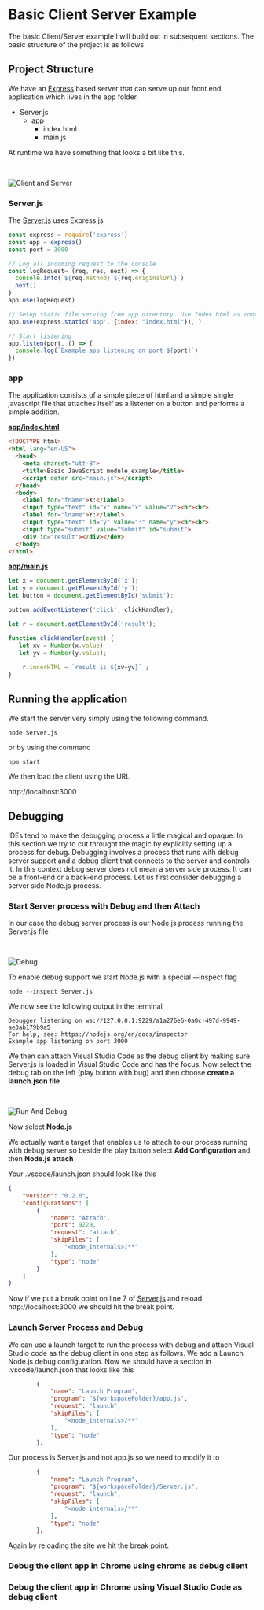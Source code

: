 # Basic Client Server Example

The basic Client/Server example I will build out in subsequent sections. The basic structure of the project is as follows

## Project Structure
 We have an [Express](https://expressjs.com/) based server that can serve up our front end application which lives in the app folder. 

- Server.js
  - app
    - index.html
    - main.js

At runtime we have something that looks a bit like this.

</br>

![Client and Server](./img/basic-client-server.drawio.png)

### Server.js
The [Server.js](./Server.js) uses Express.js

```js
const express = require('express')
const app = express()
const port = 3000

// Log all incoming request to the console
const logRequest= (req, res, next) => {
  console.info(`${req.method} ${req.originalUrl}`)
  next()
}
app.use(logRequest)

// Setup static file serving from app directory. Use Index.html as root page
app.use(express.static('app', {index: "Index.html"}), )

// Start listening
app.listen(port, () => {
  console.log(`Example app listening on port ${port}`)
})
```

### app
The application consists of a simple piece of html and a simple single javascript file that attaches itself as a listener on a button and performs a simple addition.

**[app/index.html](./app/index.html)**

```html
<!DOCTYPE html>
<html lang="en-US">
  <head>
    <meta charset="utf-8">
    <title>Basic JavaScript module example</title>
    <script defer src="main.js"></script>
  </head>
  <body>
    <label for="fname">X:</label>
    <input type="text" id="x" name="x" value="2"><br><br>
    <label for="lname">Y:</label>
    <input type="text" id="y" value="3" name="y"><br><br>
    <input type="submit" value="Submit" id="submit">  
    <div id="result"></div></dev>
  </body>
</html>
```

**[app/main.js](./app/main.js)**
```js
let x = document.getElementById('x');
let y = document.getElementById('y');
let button = document.getElementById('submit');

button.addEventListener('click', clickHandler);

let r = document.getElementById('result');

function clickHandler(event) {
   let xv = Number(x.value)
   let yv = Number(y.value);
   
    r.innerHTML = `result is ${xv+yv}` ;
}
```

## Running the application
We start the server very simply using the following command.

```
node Server.js
```

or by using the command 

```
npm start
```

We then load the client using the URL

http://localhost:3000



## Debugging 
IDEs tend to make the debugging process a little magical and opaque. In this section we try to cut throught the magic by explicitly setting up a process for debug. Debugging involves a process that runs with debug server support and a debug client that connects to the server and controls it. In this context debug server does not mean a server side process. It can be a front-end or a back-end process. Let us first consider debugging a server side Node.js process.

### Start Server process with Debug and then Attach
In our case the debug server process is our Node.js process running the Server.js file

<br/>

![Debug](./img/Debug.png)

To enable debug support we start Node.js with a special --inspect flag

```
node --inspect Server.js
```
We now see the following output in the terminal

```
Debugger listening on ws://127.0.0.1:9229/a1a276e6-0a0c-497d-9949-ae3ab179b9a5
For help, see: https://nodejs.org/en/docs/inspector
Example app listening on port 3000
```

We then can attach Visual Studio Code as the debug client by making sure Server.js is loaded in Visual Studio Code and has the focus. Now select the debug tab on the left (play button with bug) and then choose **create a launch.json file**

<br/>


![Run And Debug](./img/vscode-run-and-debug.png)

Now select **Node.js**

We actually want a target that enables us to attach to our process running with debug server so beside the play button select **Add Configuration** and then **Node.js attach**

Your .vscode/launch.json should look like this

```json
{
    "version": "0.2.0",
    "configurations": [
        {
            "name": "Attach",
            "port": 9229,
            "request": "attach",
            "skipFiles": [
                "<node_internals>/**"
            ],
            "type": "node"
        }
    ]
}
```

Now if we put a break point on line 7 of [Server.js](./Server.js) and reload http://localhost:3000 we should hit the break point.

### Launch Server Process and Debug
We can use a launch target to run the process with debug and attach Visual Studio code as the debug client in one step as follows. We add a Launch Node.js debug configuration. Now we should have a section in .vscode/launch.json that looks like this 

```json
        {
            "name": "Launch Program",
            "program": "${workspaceFolder}/app.js",
            "request": "launch",
            "skipFiles": [
                "<node_internals>/**"
            ],
            "type": "node"
        },
```

Our process is Server.js and not app.js so we need to modify it to

```json
        {
            "name": "Launch Program",
            "program": "${workspaceFolder}/Server.js",
            "request": "launch",
            "skipFiles": [
                "<node_internals>/**"
            ],
            "type": "node"
        },
```
Again by reloading the site we hit the break point.

### Debug the client app in Chrome using chroms as debug client

### Debug the client app in Chrome using Visual Studio Code as debug client

